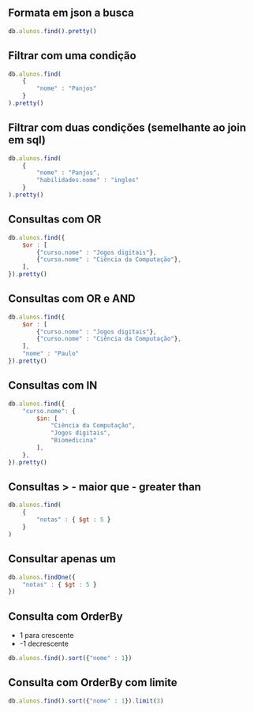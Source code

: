 ## Formata em json a busca
```javascript
db.alunos.find().pretty()
```

## Filtrar com uma condição

```javascript
db.alunos.find(
    {
        "nome" : "Panjos"
    }
).pretty()
```

## Filtrar com duas condições (semelhante ao join em sql)

```javascript
db.alunos.find(
    {
        "nome" : "Panjos",
        "habilidades.nome" : "ingles"
    }
).pretty()
```

## Consultas com OR

```javascript
db.alunos.find({
    $or : [
        {"curso.nome" : "Jogos digitais"},
        {"curso.nome" : "Ciência da Computação"},
    ],
}).pretty()
```

## Consultas com OR e AND

```javascript
db.alunos.find({
    $or : [
        {"curso.nome" : "Jogos digitais"},
        {"curso.nome" : "Ciência da Computação"},
    ],
    "nome" : "Paulo"
}).pretty()
```

## Consultas com IN

```javascript
db.alunos.find({
    "curso.nome": {
        $in: [
            "Ciência da Computação",
            "Jogos digitais",
            "Biomedicina"
        ],
    },
}).pretty()
```

## Consultas > - maior que - greater than

```javascript
db.alunos.find(
    {
        "notas" : { $gt : 5 }
    }
)
```

## Consultar apenas um

```javascript
db.alunos.findOne({
    "notas" : { $gt : 5 }
})
```

## Consulta com OrderBy

- 1 para crescente
- -1 decrescente

```javascript
db.alunos.find().sort({"nome" : 1})
```

## Consulta com OrderBy com limite

```javascript
db.alunos.find().sort({"nome" : 1}).limit(3)
```
